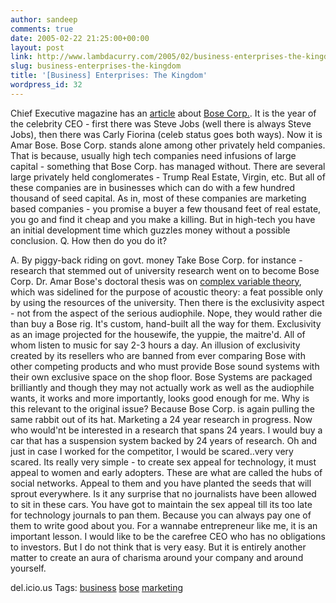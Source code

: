 ```yaml
---
author: sandeep
comments: true
date: 2005-02-22 21:25:00+00:00
layout: post
link: http://www.lambdacurry.com/2005/02/business-enterprises-the-kingdom/
slug: business-enterprises-the-kingdom
title: '[Business] Enterprises: The Kingdom'
wordpress_id: 32
---
```


Chief Executive magazine has an [article](http://www.chiefexecutive.net/depts/technology/205a.htm) about [Bose Corp.](http://www.bose.com/). It is the year of the celebrity CEO - first there was Steve Jobs (well there is always Steve Jobs), then there was Carly Fiorina (celeb status goes both ways).
Now it is Amar Bose.
Bose Corp. stands alone among other privately held companies. That is because, usually high tech companies need infusions of large capital - something that Bose Corp. has managed without. There are several large privately held conglomerates - Trump Real Estate, Virgin, etc. But all of these companies are in businesses which can do with a few hundred thousand of seed capital. As in, most of these companies are marketing based companies - you promise a buyer a few thousand feet of real estate, you go and find it  cheap and you make a killing. But in high-tech you have an initial development time which guzzles money without a possible conclusion.
Q. How then do you do it?

A. By piggy-back riding on govt. money
Take Bose Corp. for instance - research that stemmed out of university research went on to become Bose Corp. Dr. Amar Bose's doctoral thesis was on [complex variable theory](http://www.popsci.com/popsci/bown/2004/autotech/article/0,22221,750663-2,00.html), which was sidelined for the purpose of acoustic theory: a feat possible only by using the resources of the university.
Then there is the exclusivity aspect - not from the aspect of the serious audiophile. Nope, they would rather die than buy a Bose rig. It's custom, hand-built all the way for them. Exclusivity as an image projected for the housewife, the yuppie, the maitre'd. All of whom listen to music for say 2-3 hours a day. An illusion of exclusivity created by its resellers who are banned from ever comparing Bose with other competing products and who must provide Bose sound systems with their own exclusive space on the shop floor. Bose Systems are packaged brilliantly and though they may not actually work as well as the audiophile wants, it works and more importantly, looks good enough for me.
Why is this relevant to the original issue? Because Bose Corp. is again pulling the same rabbit out of its hat. Marketing a 24 year research in progress. Now who would'nt be interested in a research that spans 24 years. I would buy a car that has a suspension system backed by 24 years of research. Oh and just in case I worked for the competitor, I would be scared..very very scared.
Its really very simple - to create sex appeal for technology, it must appeal to women  and early adopters. These are what are called the hubs of social networks. Appeal to them and you have planted the seeds that will sprout everywhere. Is it any surprise that no journalists have been allowed to sit in these cars. You have got to maintain the sex appeal till its too late for technology journals to pan them. Because you can always pay one of them to write good about you.
For a wannabe entrepreneur like me, it is an important lesson. I would like to be the carefree CEO who has no obligations to investors. But I do not think that is very easy. But it is entirely another matter to create an aura of charisma around your company and around yourself. 
 

del.icio.us Tags: [business](http://del.icio.us/sss8ue/business) [bose](http://del.icio.us/sss8ue/bose) [marketing](http://del.icio.us/sss8ue/marketing)
